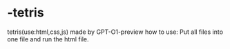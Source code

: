 # -tetris
tetris(use:html,css,js)
made by GPT-O1-preview
how to use: Put all files into one file and run the html file.

